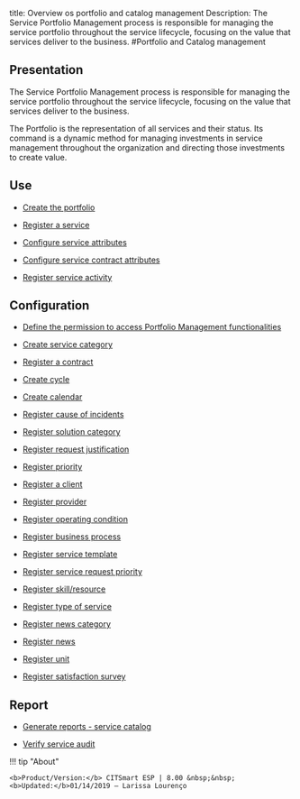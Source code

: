 title: Overview os portfolio and catalog management
Description: The Service Portfolio Management process is responsible for managing the service portfolio throughout the service lifecycle, focusing on the value that services deliver to the business.
#Portfolio and Catalog management

Presentation
----------------

The Service Portfolio Management process is responsible for managing the service
portfolio throughout the service lifecycle, focusing on the value that services
deliver to the business.

The Portfolio is the representation of all services and their status. Its
command is a dynamic method for managing investments in service management
throughout the organization and directing those investments to create value.

Use
-------

- [Create the portfolio](/en-us/site/citsmart-esp-8/processes/portfolio-and-catalog/use/create-the-portfolio.html)

- [Register a service](/en-us/site/citsmart-esp-8/processes/portfolio-and-catalog/use/register-a-service.html)

- [Configure service attributes](/en-us/site/citsmart-esp-8/processes/portfolio-and-catalog/use/configure-services-attributes.html)

- [Configure service contract attributes](/en-us/site/citsmart-esp-8/processes/portfolio-and-catalog/configuration/service-contract-attributes.html)

- [Register service activity](/en-us/citsmart-esp-8/processes/portfolio-and-catalog/use/register-service-activity.html)

Configuration
-----------------

- [Define the permission to access Portfolio Management functionalities](/en-us/site/citsmart-esp-8/initial-settings/access-settings/profile/portfolio-management.html)

- [Create service category](/en-us/site/citsmart-esp-8/processes/portfolio-and-catalog/configuration/create-service-category.html)

- [Register a contract](/en-us/site/citsmart-esp-8/processes/portfolio-and-catalog/configuration/register-contract.html)

- [Create cycle](/en-us/site/citsmart-esp-8/platform-administration/time/create-cycle.html)

- [Create calendar](/en-us/site/citsmart-esp-8/platform-administration/time/create-calendar.html)

- [Register cause of incidents](/en-us/site/citsmart-esp-8/processes/portfolio-and-catalog/configuration/register-cause-incidentes.html)

- [Register solution category](/en-us/site/citsmart-esp-8/processes/portfolio-and-catalog/configuration/register-solution-category.html)

- [Register request justification](/en-us/site/citsmart-esp-8/processes/portfolio-and-catalog/configuration/register-request-justification.html)

- [Register priority](/en-us/site/citsmart-esp-8/processes/portfolio-and-catalog/configuration/register-priority.html)

- [Register a client](/en-us/site/citsmart-esp-8/processes/portfolio-and-catalog/configuration/register-client.html)

- [Register provider](/en-us/site/citsmart-esp-8/processes/portfolio-and-catalog/configuration/register-provider.html)

- [Register operating condition](/en-us/site/citsmart-esp-8/processes/portfolio-and-catalog/configuration/register-operating-condition.html)

- [Register business process](/en-us/site/citsmart-esp-8/processes/portfolio-and-catalog/configuration/register-business-process.html)

- [Register service template](/en-us/site/citsmart-esp-8/processes/portfolio-and-catalog/configuration/register-service-template.html)

- [Register service request priority](/en-us/site/citsmart-esp-8/processes/portfolio-and-catalog/configuration/register-service-request-priority.html)

- [Register skill/resource](/en-us/site/citsmart-esp-8/processes/portfolio-and-catalog/configuration/register-skill-resource.html)

- [Register type of service](/en-us/site/citsmart-esp-8/processes/portfolio-and-catalog/configuration/register-type-of-service.html)

- [Register news category](/en-us/site/citsmart-esp-8/processes/portfolio-and-catalog/configuration/register-news-category.html)

- [Register news](/en-us/site/citsmart-esp-8/processes/portfolio-and-catalog/configuration/register-news.html)

- [Register unit](/en-us/site/citsmart-esp-8/platform-administration/region-and-language/register-unit.html)

- [Register satisfaction survey](/en-us/site/citsmart-esp-8/processes/portfolio-and-catalog/configuration/register-satisfaction-survey.html)

Report
----------

- [Generate reports - service catalog](/en-us/site/citsmart-esp-8/processes/portfolio-and-catalog/configuration/reports-service-catalog.html)

- [Verify service audit](/en-us/site/citsmart-esp-8/processes/portfolio-and-catalog/use/service-audit.htmlm)

!!! tip "About"

    <b>Product/Version:</b> CITSmart ESP | 8.00 &nbsp;&nbsp;
    <b>Updated:</b>01/14/2019 – Larissa Lourenço
